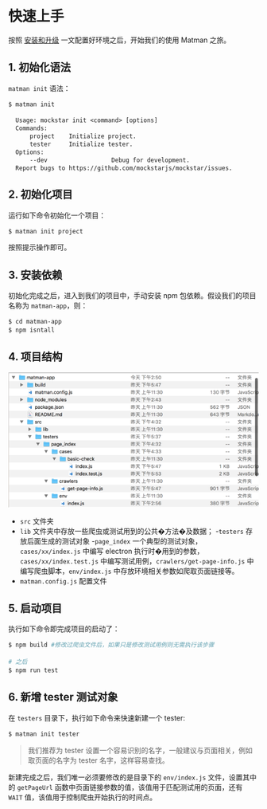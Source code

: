 # 快速上手

按照 [安装和升级](install.md) 一文配置好环境之后，开始我们的使用 Matman 之旅。

## 1. 初始化语法

`matman init` 语法：

```
$ matman init

  Usage: mockstar init <command> [options]
  Commands:
      project    Initialize project.
      tester     Initialize tester.
  Options:
      --dev                  Debug for development.
  Report bugs to https://github.com/mockstarjs/mockstar/issues.
```

## 2. 初始化项目

运行如下命令初始化一个项目：

```bash
$ matman init project
```

按照提示操作即可。

## 3. 安装依赖

初始化完成之后，进入到我们的项目中，手动安装 npm 包依赖。假设我们的项目名称为 `matman-app`，则：

```bash
$ cd matman-app
$ npm isntall
```

## 4. 项目结构
![matman项目结构](../images/matmanproject.png)

- `src` 文件夹
- `lib` 文件夹中存放一些爬虫或测试用到的公共�方法�及数据；
-`testers` 存放后面生成的测试对象
-`page_index` 一个典型的测试对象，`cases/xx/index.js` 中编写 electron 执行时�用到的参数，`cases/xx/index.test.js` 中编写测试用例，`crawlers/get-page-info.js` 中编写爬虫脚本，`env/index.js` 中存放环境相关参数如爬取页面链接等。
- `matman.config.js` 配置文件


## 5. 启动项目

执行如下命令即完成项目的启动了：

```bash
$ npm build #修改过爬虫文件后，如果只是修改测试用例则无需执行该步骤

# 之后
$ npm run test
```

## 6. 新增 tester 测试对象

在 `testers` 目录下，执行如下命令来快速新建一个 tester:

```bash
$ matman init tester
```

> 我们推荐为 tester 设置一个容易识别的名字，一般建议与页面相关，例如取页面的名字为 tester 名字，这样容易查找。

新建完成之后，我们唯一必须要修改的是目录下的 `env/index.js` 文件，设置其中的 `getPageUrl` 函数中页面链接参数的值，该值用于匹配测试用的页面，还有 `WAIT` 值，该值用于控制爬虫开始执行的时间点。
